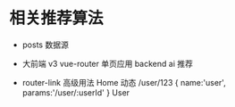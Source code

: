 # 相关推荐算法

- posts 数据源
- 大前端
    v3 vue-router 单页应用
    backend ai 推荐

- router-link 高级用法
    <router-link to="/">Home</router-link>
    动态
    /user/123
    {
        name:'user',
        params:'/user/:userId'
    }
    <router-link :to="{ name:'user',params:{userId:123}}">User</router-link>